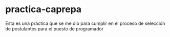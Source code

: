 # practica-caprepa
Esta es una práctica que se me dio para cumplir en el proceso de selección de postulantes para el puesto de programador 
